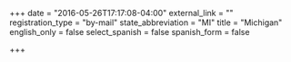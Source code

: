 +++
date = "2016-05-26T17:17:08-04:00"
external_link = ""
registration_type = "by-mail"
state_abbreviation = "MI"
title = "Michigan"
english_only = false
select_spanish = false
spanish_form = false

+++
